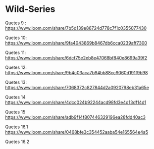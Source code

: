# Wild-Series


Quetes 9 : 
https://www.loom.com/share/7b5d139e86724d778c7f1c0355077430


Quetes 10:
https://www.loom.com/share/9fa4043869b8467db6cca0239aff7300

Quetes 11:
https://www.loom.com/share/6dcf75e2eb8e47068bf840e8699a39f2

Quetes 12:
https://www.loom.com/share/9b4c03aca7b94bb88cc9060d191f9b98

Quetes 13:
https://www.loom.com/share/7068372c827844d2a0920798eb31a65e

Quetes 14
https://www.loom.com/share/4dcc024b92244acd98fd3e4d13df14d1

Quetes 15
https://www.loom.com/share/adb9f14f807446329196ea28fdd40ac3

Quetes 16.1
https://www.loom.com/share/0468bfe3c354452aaba54e165564e4a5

Quetes 16.2
